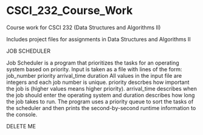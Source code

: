 # CSCI_232_Course_Work
Course work for CSCI 232 (Data Structures and Algorithms II)

Includes project files for assignments in Data Structures and Algorithms II


JOB SCHEDULER

Job Scheduler is a program that prioritizes the tasks for an operating system based on priority. Input is taken as a file with lines of the form:
job_number priority arrival_time duration
All values in the input file are integers and each job number is unique. priority descrbes how important the job is (higher values means higher priority). arrival_time describes when the job should enter the operating system and duration describes how long the job takes to run. The program uses a priority queue to sort the tasks of the scheduler and then prints the second-by-second runtime information to the console.

DELETE ME